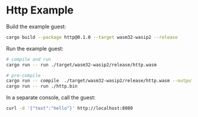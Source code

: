 # Http Example

Build the example guest:

```bash
cargo build --package http@0.1.0 --target wasm32-wasip2 --release
```

Run the example guest:

```bash
# compile and run
cargo run -- run ./target/wasm32-wasip2/release/http.wasm

# pre-compile
cargo run -- compile  ./target/wasm32-wasip2/release/http.wasm --output ./http.bin
cargo run -- run ./http.bin
```

In a separate console, call the guest:

```bash
curl -d '{"text":"hello"}' http://localhost:8080
```